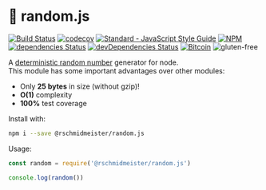 # 🎲 random.js

[![Build Status](https://travis-ci.org/bash/random.js.svg?branch=master)](https://travis-ci.org/bash/random.js)
[![codecov](https://codecov.io/gh/bash/random.js/branch/master/graph/badge.svg)](https://codecov.io/gh/bash/random.js)
[![Standard - JavaScript Style Guide](https://img.shields.io/badge/code_style-standard-brightgreen.svg)](http://standardjs.com/)
[![NPM](https://img.shields.io/npm/v/@rschmidmeister/random.js.svg)](https://www.npmjs.com/package/@rschmidmeister/random.js)
[![dependencies Status](https://david-dm.org/bash/random.js/status.svg)](https://david-dm.org/bash/random.js)
[![devDependencies Status](https://david-dm.org/bash/random.js/dev-status.svg)](https://david-dm.org/bash/random.js?type=dev)
[![Bitcoin](https://img.shields.io/badge/bitcoin-donate-yellow.svg)](https://www.coinbase.com/rschmidmeister)
![gluten-free](https://img.shields.io/badge/gluten-free-green.svg)


A [deterministic random number](https://www.xkcd.com/221/) generator for node.    
This module has some important advantages over other modules:

- Only **25 bytes** in size (without gzip)!
- **O(1)** complexity
- **100%** test coverage

Install with:

```bash
npm i --save @rschmidmeister/random.js
```

Usage:

```js
const random = require('@rschmidmeister/random.js')

console.log(random())
```
